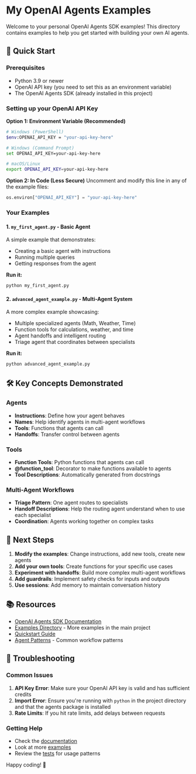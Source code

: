# My OpenAI Agents Examples

Welcome to your personal OpenAI Agents SDK examples! This directory contains examples to help you get started with building your own AI agents.

## 🚀 Quick Start

### Prerequisites
- Python 3.9 or newer
- OpenAI API key (you need to set this as an environment variable)
- The OpenAI Agents SDK (already installed in this project)

### Setting up your OpenAI API Key

**Option 1: Environment Variable (Recommended)**
```bash
# Windows (PowerShell)
$env:OPENAI_API_KEY = "your-api-key-here"

# Windows (Command Prompt) 
set OPENAI_API_KEY=your-api-key-here

# macOS/Linux
export OPENAI_API_KEY=your-api-key-here
```

**Option 2: In Code (Less Secure)**
Uncomment and modify this line in any of the example files:
```python
os.environ["OPENAI_API_KEY"] = "your-api-key-here"
```

### Your Examples

#### 1. `my_first_agent.py` - Basic Agent
A simple example that demonstrates:
- Creating a basic agent with instructions
- Running multiple queries
- Getting responses from the agent

**Run it:**
```bash
python my_first_agent.py
```

#### 2. `advanced_agent_example.py` - Multi-Agent System
A more complex example showcasing:
- Multiple specialized agents (Math, Weather, Time)
- Function tools for calculations, weather, and time
- Agent handoffs and intelligent routing
- Triage agent that coordinates between specialists

**Run it:**
```bash
python advanced_agent_example.py
```

## 🛠️ Key Concepts Demonstrated

### Agents
- **Instructions**: Define how your agent behaves
- **Names**: Help identify agents in multi-agent workflows
- **Tools**: Functions that agents can call
- **Handoffs**: Transfer control between agents

### Tools
- **Function Tools**: Python functions that agents can call
- **@function_tool**: Decorator to make functions available to agents
- **Tool Descriptions**: Automatically generated from docstrings

### Multi-Agent Workflows
- **Triage Pattern**: One agent routes to specialists
- **Handoff Descriptions**: Help the routing agent understand when to use each specialist
- **Coordination**: Agents working together on complex tasks

## 🎯 Next Steps

1. **Modify the examples**: Change instructions, add new tools, create new agents
2. **Add your own tools**: Create functions for your specific use cases
3. **Experiment with handoffs**: Build more complex multi-agent workflows
4. **Add guardrails**: Implement safety checks for inputs and outputs
5. **Use sessions**: Add memory to maintain conversation history

## 📚 Resources

- [OpenAI Agents SDK Documentation](https://openai.github.io/openai-agents-python/)
- [Examples Directory](examples/) - More examples in the main project
- [Quickstart Guide](docs/quickstart.md)
- [Agent Patterns](examples/agent_patterns/) - Common workflow patterns

## 🔧 Troubleshooting

### Common Issues

1. **API Key Error**: Make sure your OpenAI API key is valid and has sufficient credits
2. **Import Error**: Ensure you're running with `python` in the project directory and that the agents package is installed
3. **Rate Limits**: If you hit rate limits, add delays between requests

### Getting Help

- Check the [documentation](https://openai.github.io/openai-agents-python/)
- Look at more [examples](examples/)
- Review the [tests](tests/) for usage patterns

Happy coding! 🎉
